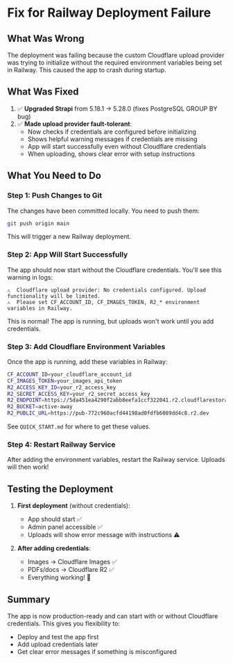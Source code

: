 # Fix for Railway Deployment Failure

## What Was Wrong

The deployment was failing because the custom Cloudflare upload provider was trying to initialize without the required environment variables being set in Railway. This caused the app to crash during startup.

## What Was Fixed

1. ✅ **Upgraded Strapi** from 5.18.1 → 5.28.0 (fixes PostgreSQL GROUP BY bug)
2. ✅ **Made upload provider fault-tolerant**:
   - Now checks if credentials are configured before initializing
   - Shows helpful warning messages if credentials are missing
   - App will start successfully even without Cloudflare credentials
   - When uploading, shows clear error with setup instructions

## What You Need to Do

### Step 1: Push Changes to Git

The changes have been committed locally. You need to push them:

```bash
git push origin main
```

This will trigger a new Railway deployment.

### Step 2: App Will Start Successfully

The app should now start without the Cloudflare credentials. You'll see this warning in logs:

```
⚠️  Cloudflare upload provider: No credentials configured. Upload functionality will be limited.
⚠️  Please set CF_ACCOUNT_ID, CF_IMAGES_TOKEN, R2_* environment variables in Railway.
```

This is normal! The app is running, but uploads won't work until you add credentials.

### Step 3: Add Cloudflare Environment Variables

Once the app is running, add these variables in Railway:

```bash
CF_ACCOUNT_ID=your_cloudflare_account_id
CF_IMAGES_TOKEN=your_images_api_token
R2_ACCESS_KEY_ID=your_r2_access_key
R2_SECRET_ACCESS_KEY=your_r2_secret_access_key
R2_ENDPOINT=https://5da451ea4290f2abb8eefa1ccf322041.r2.cloudflarestorage.com
R2_BUCKET=active-away
R2_PUBLIC_URL=https://pub-772c960acfd44198ad0fdfb6089dd4c8.r2.dev
```

See `QUICK_START.md` for where to get these values.

### Step 4: Restart Railway Service

After adding the environment variables, restart the Railway service. Uploads will then work!

## Testing the Deployment

1. **First deployment** (without credentials):
   - App should start ✅
   - Admin panel accessible ✅
   - Uploads will show error message with instructions ⚠️

2. **After adding credentials**:
   - Images → Cloudflare Images ✅
   - PDFs/docs → Cloudflare R2 ✅
   - Everything working! 🎉

## Summary

The app is now production-ready and can start with or without Cloudflare credentials. This gives you flexibility to:
- Deploy and test the app first
- Add upload credentials later
- Get clear error messages if something is misconfigured

